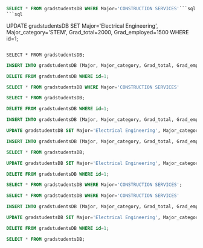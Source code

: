 ```sql
SELECT * FROM gradstudentsDB WHERE Major='CONSTRUCTION SERVICES'```sql
```sql

```

UPDATE gradstudentsDB SET Major='Electrical Engineering', Major_category='STEM', Grad_total=2000, Grad_employed=1500 WHERE id=1;
```

SELECT * FROM gradstudentsDB;
```

```sql
INSERT INTO gradstudentsDB (Major, Major_category, Grad_total, Grad_employed) VALUES ('Computer Science', 'STEM', 1500, 1200);
```

```sql
DELETE FROM gradstudentsDB WHERE id=1;
```

```sql
SELECT * FROM gradstudentsDB WHERE Major='CONSTRUCTION SERVICES'
```

```sql
SELECT * FROM gradstudentsDB;
```

```sql
DELETE FROM gradstudentsDB WHERE id=1;
```

```sql
INSERT INTO gradstudentsDB (Major, Major_category, Grad_total, Grad_employed) VALUES ('Computer Science', 'STEM', 1500, 1200);
```

```sql
UPDATE gradstudentsDB SET Major='Electrical Engineering', Major_category='STEM', Grad_total=2000, Grad_employed=1500 WHERE id=1;
```

```sql
INSERT INTO gradstudentsDB (Major, Major_category, Grad_total, Grad_employed) VALUES ('Computer Science', 'STEM', 1500, 1200);
```

```sql
SELECT * FROM gradstudentsDB;
```

```sql
UPDATE gradstudentsDB SET Major='Electrical Engineering', Major_category='STEM', Grad_total=2000, Grad_employed=1500 WHERE id=1;
```

```sql
DELETE FROM gradstudentsDB WHERE id=1;
```

```sql
SELECT * FROM gradstudentsDB WHERE Major='CONSTRUCTION SERVICES';
```

```sql
SELECT * FROM gradstudentsDB WHERE Major='CONSTRUCTION SERVICES'
```

```sql
INSERT INTO gradstudentsDB (Major, Major_category, Grad_total, Grad_employed) VALUES ('Computer Science', 'STEM', 1500, 1200);
```

```sql
UPDATE gradstudentsDB SET Major='Electrical Engineering', Major_category='STEM', Grad_total=2000, Grad_employed=1500 WHERE id=1;
```

```sql
DELETE FROM gradstudentsDB WHERE id=1;
```

```sql
SELECT * FROM gradstudentsDB;
```

